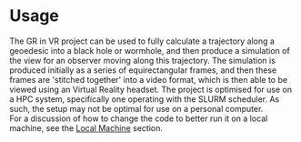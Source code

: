 # Usage

The GR in VR project can be used to fully calculate a trajectory along a geoedesic into a black hole or wormhole, and then produce a simulation of the view for an observer moving along this trajectory. The simulation is produced initially as a series of equirectangular frames, and then these frames are 'stitched together' into a video format, which is then able to be viewed using an Virtual Reality headset. The project is optimised for use on a HPC system, specifically one operating with the SLURM scheduler. As such, the setup may not be optimal for use on a personal computer. \
For a discussion of how to change the code to better run it on a local machine, see the [Local Machine](https://raichkel.github.io/GR_in_VR/local_machine.html) section. 